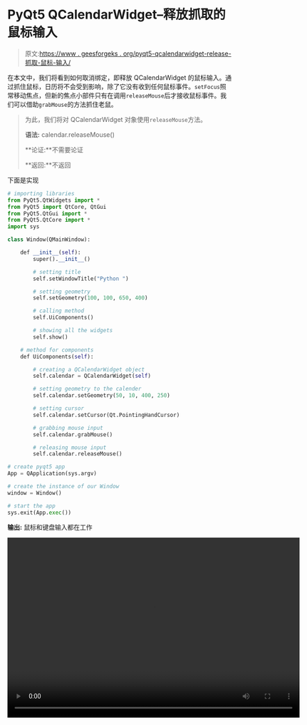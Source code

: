 # PyQt5 QCalendarWidget–释放抓取的鼠标输入

> 原文:[https://www . geesforgeks . org/pyqt5-qcalendarwidget-release-抓取-鼠标-输入/](https://www.geeksforgeeks.org/pyqt5-qcalendarwidget-releasing-grabbed-mouse-input/)

在本文中，我们将看到如何取消绑定，即释放 QCalendarWidget 的鼠标输入。通过抓住鼠标，日历将不会受到影响，除了它没有收到任何鼠标事件。`setFocus`照常移动焦点，但新的焦点小部件只有在调用`releaseMouse`后才接收鼠标事件。我们可以借助`grabMouse`的方法抓住老鼠。

> 为此，我们将对 QCalendarWidget 对象使用`releaseMouse`方法。
> 
> **语法:** calendar.releaseMouse()
> 
> **论证:**不需要论证
> 
> **返回:**不返回

下面是实现

```py
# importing libraries
from PyQt5.QtWidgets import * 
from PyQt5 import QtCore, QtGui
from PyQt5.QtGui import * 
from PyQt5.QtCore import * 
import sys

class Window(QMainWindow):

    def __init__(self):
        super().__init__()

        # setting title
        self.setWindowTitle("Python ")

        # setting geometry
        self.setGeometry(100, 100, 650, 400)

        # calling method
        self.UiComponents()

        # showing all the widgets
        self.show()

    # method for components
    def UiComponents(self):

        # creating a QCalendarWidget object
        self.calendar = QCalendarWidget(self)

        # setting geometry to the calender
        self.calendar.setGeometry(50, 10, 400, 250)

        # setting cursor
        self.calendar.setCursor(Qt.PointingHandCursor)

        # grabbing mouse input
        self.calendar.grabMouse()

        # releasing mouse input
        self.calendar.releaseMouse()

# create pyqt5 app
App = QApplication(sys.argv)

# create the instance of our Window
window = Window()

# start the app
sys.exit(App.exec())
```

**输出:**
鼠标和键盘输入都在工作

<video class="wp-video-shortcode" id="video-426227-1" width="656" height="404" preload="metadata" controls=""><source type="video/mp4" src="https://media.geeksforgeeks.org/wp-content/uploads/20200608042323/Python-2020-06-08-04-22-51.mp4?_=1">[https://media.geeksforgeeks.org/wp-content/uploads/20200608042323/Python-2020-06-08-04-22-51.mp4](https://media.geeksforgeeks.org/wp-content/uploads/20200608042323/Python-2020-06-08-04-22-51.mp4)</video>